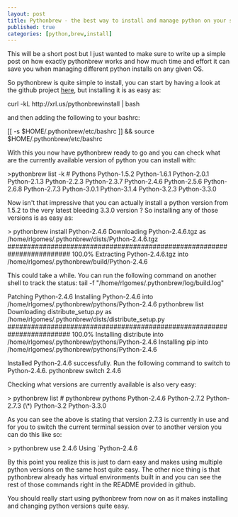 ```yaml
---
layout: post
title: Pythonbrew - the best way to install and manage python on your system
published: true
categories: [python,brew,install]
---
```


This will be a short post but I just wanted to make sure to write up a simple
post on how exactly pythonbrew works and how much time and effort it can save
you when managing different python installs on any given OS.

So pythonbrew is quite simple to install, you can start by having a look at the
github project [here](https://github.com/utahta/pythonbrew), but installing it
is as easy as:

<console>
curl -kL http://xrl.us/pythonbrewinstall | bash
</console>

and then adding the following to your bashrc:

<console>
[[ -s $HOME/.pythonbrew/etc/bashrc ]] &amp;&amp; source $HOME/.pythonbrew/etc/bashrc
</console>

With this you now have pythonbrew ready to go and you can check what are the 
currently available version of python you can install with:

<console>
>pythonbrew list -k
# Pythons
Python-1.5.2
Python-1.6.1
Python-2.0.1
Python-2.1.3
Python-2.2.3
Python-2.3.7
Python-2.4.6
Python-2.5.6
Python-2.6.8
Python-2.7.3
Python-3.0.1
Python-3.1.4
Python-3.2.3
Python-3.3.0
</console>

Now isn't that impressive that you can actually install a python version from 
1.5.2 to the very latest bleeding 3.3.0 version ? So installing any of those
versions is as easy as:

<console>
> pythonbrew install Python-2.4.6
Downloading Python-2.4.6.tgz as /home/rlgomes/.pythonbrew/dists/Python-2.4.6.tgz
######################################################################## 100.0%
Extracting Python-2.4.6.tgz into /home/rlgomes/.pythonbrew/build/Python-2.4.6

This could take a while. You can run the following command on another shell to track the status:
  tail -f "/home/rlgomes/.pythonbrew/log/build.log"

Patching Python-2.4.6
Installing Python-2.4.6 into /home/rlgomes/.pythonbrew/pythons/Python-2.4.6
pythonbrew list
Downloading distribute_setup.py as /home/rlgomes/.pythonbrew/dists/distribute_setup.py
######################################################################## 100.0%
Installing distribute into /home/rlgomes/.pythonbrew/pythons/Python-2.4.6
Installing pip into /home/rlgomes/.pythonbrew/pythons/Python-2.4.6

Installed Python-2.4.6 successfully. Run the following command to switch to Python-2.4.6.
  pythonbrew switch 2.4.6
</console> 

Checking what versions are currently available is also very easy:

<console>
> pythonbrew list
# pythonbrew pythons
  Python-2.4.6
  Python-2.7.2
  Python-2.7.3 (\*)
  Python-3.2
  Python-3.3.0
</console>

As you can see the above is stating that version 2.7.3 is currently in use and 
for you to switch the current terminal session over to another version you can 
do this like so:

<console>
> pythonbrew use 2.4.6
Using `Python-2.4.6
</console>

By this point you realize this is just to darn easy and makes using multiple 
python versions on the same host quite easy. The other nice thing is that 
pythonbrew already has virtual environments built in and you can see the rest 
of those commands right in the README provided in github. 

You should really start using pythonbrew from now on as it makes installing and
changing python versions quite easy.


